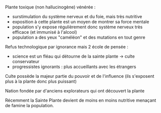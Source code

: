 Plante toxique (non hallucinogène) vénérée : 
- surstimulation du système nerveux et du foie, mais très nutritive
- exposition à cette plante est un moyen de montrer sa force mentale
- population s'y expose régulièrement donc système nerveux très efficace (et immunisé à l'alcool) 
- population a des yeux "caméléon" et des mutations en tout genre

Refus technologique par ignorance mais 2 école de pensée : 
- science est un fléau qui détourne de la sainte plante -> culte conservateur
- progressistes ignorants : plus accueillants avec les étrangers

Culte possède la majeur partie du pouvoir et de l'influence (ils s'exposent plus à la plante donc plus puissant)

Nation fondée par d'anciens explorateurs qui ont découvert la plante

Récemment la Sainte Plante devient de moins en moins nutritive menaçant de famine la population.